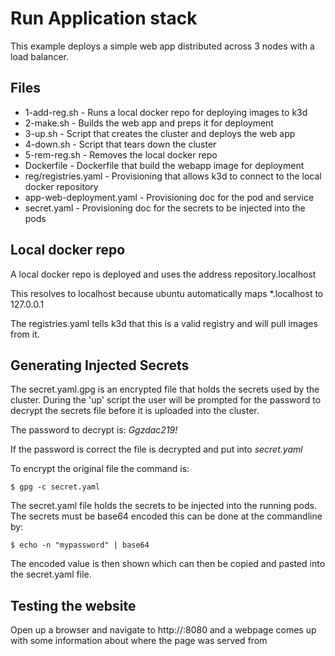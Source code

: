# Run Application stack

This example deploys a simple web app distributed across 3 nodes with a load balancer.

## Files

* 1-add-reg.sh				- Runs a local docker repo for deploying images to k3d
* 2-make.sh					- Builds the web app and preps it for deployment
* 3-up.sh						- Script that creates the cluster and deploys the web app
* 4-down.sh					- Script that tears down the cluster
* 5-rem-reg.sh				- Removes the local docker repo
* Dockerfile					- Dockerfile that build the webapp image for deployment
* reg/registries.yaml			- Provisioning that allows k3d to connect to the local docker repository
* app-web-deployment.yaml		- Provisioning doc for the pod and service
* secret.yaml				- Provisioning doc for the secrets to be injected into the pods


## Local docker repo

A local docker repo is deployed and uses the address repository.localhost

This resolves to localhost because ubuntu automatically maps *.localhost to 127.0.0.1

The registries.yaml tells k3d that this is a valid registry and will pull images from it.

## Generating Injected Secrets

The secret.yaml.gpg is an encrypted file that holds the secrets used by the cluster.
During the 'up' script the user will be prompted for the password to decrypt the secrets file before it is uploaded into the cluster.

The password to decrypt is: _Ggzdac219!_

If the password is correct the file is decrypted and put into *secret.yaml*

To encrypt the original file the command is:

```
$ gpg -c secret.yaml
```

The secret.yaml file holds the secrets to be injected into the running pods.
The secrets must be base64 encoded this can be done at the commandline by:

```
$ echo -n "mypassword" | base64
```

The encoded value is then shown which can then be copied and pasted into the secret.yaml file.

## Testing the website

Open up a browser and navigate to http://<docker system ipaddress>:8080
and a webpage comes up with some information about where the page was served from
